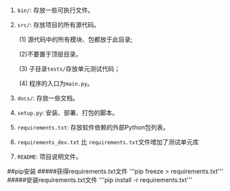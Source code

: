 ﻿1. `bin/`: 存放一些可执行文件。

2. `src/`: 存放项目的所有源代码。

   ​	(1) 源代码中的所有模块、包都放于此目录;

   ​	(2)不要置于顶层目录。

   ​	(3) 子目录`tests/`存放单元测试代码；

   ​	(4) 程序的入口为`main.py`。

3. `docs/`: 存放一些文档。

4. `setup.py`: 安装、部署、打包的脚本。

5. `requirements.txt`: 存放软件依赖的外部Python包列表。

6. `requirements_dev.txt` 比 `requirements.txt`文件增加了测试单元库

7. `README`: 项目说明文件。


##pip安装
#####获得requirements.txt文件
'''pip freeze > requirements.txt'''
#####安装requirements.txt文件
'''pip install -r requirements.txt'''

